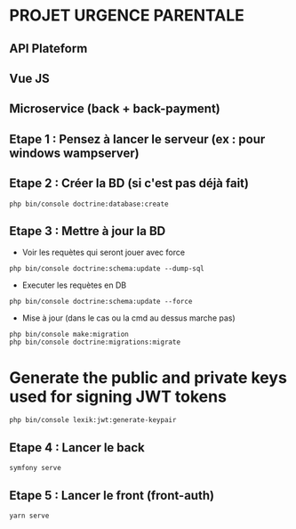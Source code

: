 # PROJET URGENCE PARENTALE

## API Plateform
## Vue JS
## Microservice (back + back-payment)

## Etape 1 : Pensez à lancer le serveur (ex : pour windows wampserver)

## Etape 2 : Créer la BD (si c'est pas déjà fait)
```
php bin/console doctrine:database:create
```

## Etape 3 : Mettre à jour la BD

* Voir les requètes qui seront jouer avec force
```
php bin/console doctrine:schema:update --dump-sql
```
* Executer les requètes en DB
```
php bin/console doctrine:schema:update --force
```
* Mise à jour (dans le cas ou la cmd au dessus marche pas)
```
php bin/console make:migration
php bin/console doctrine:migrations:migrate
```

# Generate the public and private keys used for signing JWT tokens
```
php bin/console lexik:jwt:generate-keypair
```
## Etape 4 : Lancer le back 
```
symfony serve
```

## Etape 5 : Lancer le front (front-auth)
```
yarn serve
```





